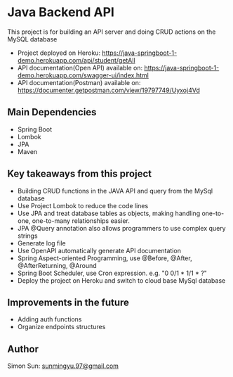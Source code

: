 # Java Backend API 
This project is for building an API server and doing CRUD actions on the MySQL database
- Project deployed on Heroku:  https://java-springboot-1-demo.herokuapp.com/api/student/getAll
- API documentation(Open API) available on:  https://java-springboot-1-demo.herokuapp.com/swagger-ui/index.html
- API documentation(Postman) available on: https://documenter.getpostman.com/view/19797749/Uyxoj4Vd

## Main Dependencies
- Spring Boot
- Lombok
- JPA
- Maven

## Key takeaways from this project
- Building CRUD functions in the JAVA API and query from the MySql database
- Use Project Lombok to reduce the code lines 
- Use JPA and treat database tables as objects, making handling one-to-one, one-to-many relationships easier.
- JPA @Query annotation also allows programmers to use complex query strings
- Generate log file
- Use OpenAPI automatically generate API documentation
- Spring Aspect-oriented Programming, use @Before, @After, @AfterReturning, @Around
- Spring Boot Scheduler, use Cron expression. e.g. "0 0/1 * 1/1 * ?"
- Deploy the project on Heroku and switch to cloud base MySql database

## Improvements in the future
- Adding auth functions
- Organize endpoints structures

## Author
Simon Sun: sunmingyu.97@gmail.com
